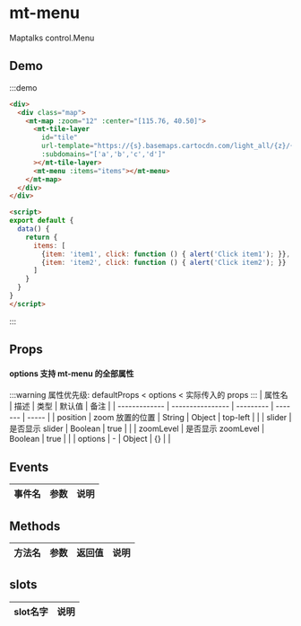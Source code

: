 # mt-menu

Maptalks control.Menu

## Demo
:::demo

```html
<div>
  <div class="map">
    <mt-map :zoom="12" :center="[115.76, 40.50]">
      <mt-tile-layer
        id="tile"
        url-template="https://{s}.basemaps.cartocdn.com/light_all/{z}/{x}/{y}.png"
        :subdomains="['a','b','c','d']"
      ></mt-tile-layer>
      <mt-menu :items="items"></mt-menu>
    </mt-map>
  </div>
</div>

<script>
export default {
  data() {
    return {
      items: [
        {item: 'item1', click: function () { alert('Click item1'); }},
        {item: 'item2', click: function () { alert('Click item2'); }}
      ]
    }
  }
}
</script>
```
:::

## Props
#### options 支持 mt-menu 的全部属性
:::warning
属性优先级: defaultProps < options < 实际传入的 props
:::
| 属性名         | 描述           | 类型  | 默认值 | 备注 |
| ------------- | ---------------- | --------- | ------- | ----- |
| position | zoom 放置的位置 | String \| Object | top-left |  |
| slider | 是否显示 slider | Boolean | true |  |
| zoomLevel | 是否显示 zoomLevel | Boolean | true |  |
| options | - | Object | {} |  |

## Events
| 事件名 | 参数 | 说明  |
| ------- | --------- | ---------------- |

## Methods
| 方法名 | 参数 | 返回值 | 说明  |
| ------- | --------- | --------- |---------------- |

## slots
| slot名字 | 说明 |
| ------- | --------- |
